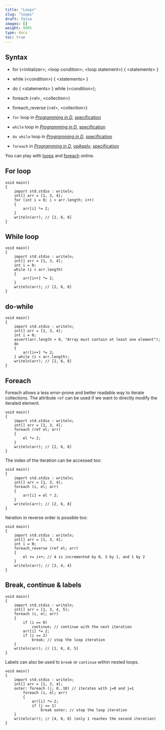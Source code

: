 ```yaml
---
title: "Loops"
slug: "loops"
draft: false
images: []
weight: 9995
type: docs
toc: true
---
```


## Syntax
- for (<initializer\>; <loop condition\>; <loop statement\>) { <statements\> }
- while (<condition\>) { <statements\> }
- do { <statements\> } while (<condition\>);
- foreach (<el\>, <collection\>)
- foreach_reverse (<el\>, <collection\>)

- `for` loop in [_Programming in D_](http://ddili.org/ders/d.en/for.html), [specification](https://dlang.org/spec/statement.html#ForStatement)
- `while` loop in [_Programming in D_](http://ddili.org/ders/d.en/while.html), [specification](https://dlang.org/spec/statement.html#WhileStatement)
- `do while` loop in [_Programming in D_](http://ddili.org/ders/d.en/do_while.html), [specification](https://dlang.org/spec/statement.html#do-statement)
- `foreach` in [_Programming in D_](http://ddili.org/ders/d.en/foreach.html), [opApply](http://ddili.org/ders/d.en/foreach_opapply.html), [specification](https://dlang.org/spec/statement.html#ForeachStatement)

You can play with [loops](http://tour.dlang.io/tour/en/basics/loops) and [foreach](http://tour.dlang.io/tour/en/basics/foreach) online.

## For loop
<!-- language: lang-d -->

    void main()
    {
        import std.stdio : writeln;
        int[] arr = [1, 3, 4];
        for (int i = 0; i < arr.length; i++)
        {
            arr[i] *= 2;
        }
        writeln(arr); // [2, 6, 8]
    }

## While loop
<!-- language: lang-d -->

    void main()
    {
        import std.stdio : writeln;
        int[] arr = [1, 3, 4];
        int i = 0;
        while (i < arr.length)
        {
            arr[i++] *= 2;
        }
        writeln(arr); // [2, 6, 8]
    }

## do-while
<!-- language: lang-d -->

    void main()
    {
        import std.stdio : writeln;
        int[] arr = [1, 3, 4];
        int i = 0;
        assert(arr.length > 0, "Array must contain at least one element");
        do
        {
            arr[i++] *= 2;
        } while (i < arr.length);
        writeln(arr); // [2, 6, 8]
    }

## Foreach
Foreach allows a less error-prone and better readable way to iterate collections. The attribute `ref` can be used if we want to directly modify the iterated element.

<!-- language: lang-d -->

    void main()
    {
        import std.stdio : writeln;
        int[] arr = [1, 3, 4];
        foreach (ref el; arr)
        {
            el *= 2;
        }
        writeln(arr); // [2, 6, 8]
    }

The index of the iteration can be accessed too:

<!-- language: lang-d -->

    void main()
    {
        import std.stdio : writeln;
        int[] arr = [1, 3, 4];
        foreach (i, el; arr)
        {
            arr[i] = el * 2;
        }
        writeln(arr); // [2, 6, 8]
    }

Iteration in reverse order is possible too:

<!-- language: lang-d -->

    void main()
    {
        import std.stdio : writeln;
        int[] arr = [1, 3, 4];
        int i = 0;
        foreach_reverse (ref el; arr)
        {
            el += i++; // 4 is incremented by 0, 3 by 1, and 1 by 2
        }
        writeln(arr); // [3, 4, 4]
    }

## Break, continue & labels
<!-- language: lang-d -->

    void main()
    {
        import std.stdio : writeln;
        int[] arr = [1, 3, 4, 5];
        foreach (i, el; arr)
        {
            if (i == 0)
                continue; // continue with the next iteration
            arr[i] *= 2;
            if (i == 2)
                break; // stop the loop iteration
        }
        writeln(arr); // [1, 6, 8, 5]
    }

Labels can also be used to `break` or `continue` within nested loops.

<!-- language: lang-d -->

    void main()
    {
        import std.stdio : writeln;
        int[] arr = [1, 3, 4];
        outer: foreach (j; 0..10) // iterates with j=0 and j=1
            foreach (i, el; arr)
            {
                arr[i] *= 2;
                if (j == 1)
                    break outer; // stop the loop iteration
        }
        writeln(arr); // [4, 6, 8] (only 1 reaches the second iteration)
    }

